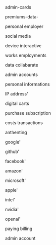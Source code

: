  admin-cards

premiums-data-

personal employer 

social media 

device interactive 

works employments  

data collabarate 

admin accounts

personal informations 

IP address' 

digital carts 

purchase subscription

costs transactions 

anthenting

google'

github'

facebook'

amazon'

microsoft'

apple'

intel'

nvidia'

openai' 

paying billing

admin account 




